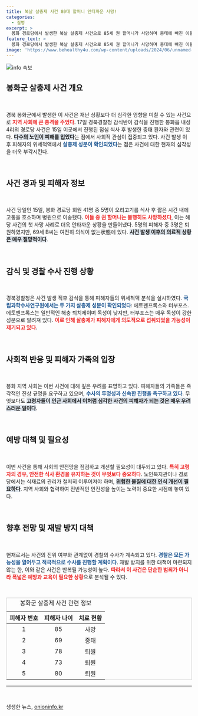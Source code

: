 ```yaml
---
title: 복날 살충제 사건 80대 할머니 안타까운 사망!
categories:
  - 질병
excerpt: >
  봉화 경로당에서 발생한 복날 살충제 사건으로 85세 권 할머니가 사망하며 중태에 빠진 이들이 줄줄이 병원 신세를 지고 있다. 경찰은 독성이 강한 살충제가 사용된 정황을 포착했지만 아직 용의자는 찾지 못해 긴장감이 감돌고 있다.
feature_text: >
  봉화 경로당에서 발생한 복날 살충제 사건으로 85세 권 할머니가 사망하며 중태에 빠진 이들이 줄줄이 병원 신세를 지고 있다. 경찰은 독성이 강한 살충제가 사용된 정황을 포착했지만 아직 용의자는 찾지 못해 긴장감이 감돌고 있다.
image: 'https://www.behealthy4u.com/wp-content/uploads/2024/06/unnamed-file.png'
---
```


<p><img src="https://www.behealthy4u.com/wp-content/uploads/2024/06/unnamed-file.png" alt="info 속보" /></p>

<h2 data-ke-size="size26">봉화군 살충제 사건 개요</h2>

<p data-ke-size="size16">&nbsp;</p>

<p>경북 봉화군에서 발생한 이 사건은 재난 상황보다 더 심각한 영향을 미칠 수 있는 사건으로 <b><span style="color: #ee2323;">지역 사회에 큰 충격을 주었다</span></b>. 17일 경북경찰청 감식반이 감식을 진행한 봉화읍 내성4리의 경로당 사건은 15일 이곳에서 진행된 점심 식사 후 발생한 중태 환자와 관련이 있다. <b><span style="background-color: #21538527;">다수의 노인이 피해를 입었다</span></b>는 점에서 사회적 관심이 집중되고 있다. 사건 발생 이후 피해자의 위세척액에서 <b><span style="color: #1a5490;">살충제 성분이 확인되었다</span></b>는 점은 사건에 대한 현재의 심각성을 더욱 부각시킨다.</p>

<p data-ke-size="size16">&nbsp;</p>

<h2 data-ke-size="size26">사건 경과 및 피해자 정보</h2>

<p data-ke-size="size16">&nbsp;</p>

<p>사건 당일인 15일, 봉화 경로당 회원 41명 중 5명이 오리고기를 식사 후 짧은 시간 내에 고통을 호소하며 병원으로 이송됐다. <b><span style="color: #ee2323;">이들 중 권 할머니는 불행히도 사망하셨다</span></b>, 이는 해당 사건의 첫 사망 사례로 더욱 안타까운 상황을 만들어냈다. 5명의 피해자 중 3명은 퇴원하였지만, 69세 B씨는 여전히 의식이 없는状態에 있다. <b><span style="background-color: #21538527;">사건 발생 이후의 의료적 상황은 매우 절망적이다</span></b>.</p>

<p data-ke-size="size16">&nbsp;</p>

<h2 data-ke-size="size26">감식 및 경찰 수사 진행 상황</h2>

<p data-ke-size="size16">&nbsp;</p>

<p>경북경찰청은 사건 발생 직후 감식을 통해 피해자들의 위세척액 분석을 실시하였다. <b><span style="color: #1a5490;">국립과학수사연구원에서는 두 가지 살충제 성분이 확인되었다</span></b>: 에토펜프록스와 터부포스. 에토펜프록스는 일반적인 해충 퇴치제이며 독성이 낮지만, 터부포스는 매우 독성이 강한 성분으로 알려져 있다. <b><span style="color: #ee2323;">이로 인해 살충제가 피해자에게 의도적으로 섭취되었을 가능성이 제기되고 있다</span></b>.</p>

<p data-ke-size="size16">&nbsp;</p>

<h2 data-ke-size="size26">사회적 반응 및 피해자 가족의 입장</h2>

<p data-ke-size="size16">&nbsp;</p>

<p>봉화 지역 사회는 이번 사건에 대해 깊은 우려를 표명하고 있다. 피해자들의 가족들은 즉각적인 진상 규명을 요구하고 있으며, <b><span style="color: #1a5490;">수사의 투명성과 신속한 진행을 촉구하고 있다</span></b>. 무엇보다도 <b><span style="background-color: #21538527;">고령자들이 인근 사회에서 이처럼 심각한 사건의 피해자가 되는 것은 매우 우려스러운 일이다</span></b>.</p>

<p data-ke-size="size16">&nbsp;</p>

<h2 data-ke-size="size26">예방 대책 및 필요성</h2>

<p data-ke-size="size16">&nbsp;</p>

<p>이번 사건을 통해 사회의 안전망을 점검하고 개선할 필요성이 대두되고 있다. <b><span style="color: #ee2323;">특히 고령자의 경우, 안전한 식사 환경을 유지하는 것이 무엇보다 중요하다</span></b>. 노인복지관이나 경로당에서는 식재료의 관리가 철저히 이루어져야 하며, <b><span style="background-color: #21538527;">위험한 물질에 대한 인식 개선이 필요하다</span></b>. 지역 사회와 협력하여 전반적인 안전성을 높이는 노력이 중요한 시점에 놓여 있다.</p>

<p data-ke-size="size16">&nbsp;</p>

<h2 data-ke-size="size26">향후 전망 및 재발 방지 대책</h2>

<p data-ke-size="size16">&nbsp;</p>

<p>현재로서는 사건의 진위 여부와 관계없이 경찰의 수사가 계속되고 있다. <b><span style="color: #1a5490;">경찰은 모든 가능성을 열어두고 적극적으로 수사를 진행할 계획이다</span></b>. 재발 방지를 위한 대책이 마련되지 않는 한, 이와 같은 사건은 반복될 가능성이 높다. <b><span style="color: #ee2323;">따라서 이 사건은 단순한 범죄가 아니라 폭넓은 예방과 교육이 필요한 상황</span></b>으로 분석될 수 있다.</p>

<p data-ke-size="size16">&nbsp;</p>

<table style="width: 100%; border: 1px solid #cccccc;">
    <caption>봉화군 살충제 사건 관련 정보</caption>
    <thead>
        <tr>
            <th>피해자 번호</th>
            <th>피해자 나이</th>
            <th>치료 현황</th>
        </tr>
    </thead>
    <tbody>
        <tr>
            <td style="text-align: center;">1</td>
            <td style="text-align: center;">85</td>
            <td style="text-align: center;">사망</td>
        </tr>
        <tr>
            <td style="text-align: center;">2</td>
            <td style="text-align: center;">69</td>
            <td style="text-align: center;">중태</td>
        </tr>
        <tr>
            <td style="text-align: center;">3</td>
            <td style="text-align: center;">78</td>
            <td style="text-align: center;">퇴원</td>
        </tr>
         <tr>
            <td style="text-align: center;">4</td>
            <td style="text-align: center;">73</td>
            <td style="text-align: center;">퇴원</td>
        </tr>
        <tr>
            <td style="text-align: center;">5</td>
            <td style="text-align: center;">80</td>
            <td style="text-align: center;">퇴원</td>
        </tr>
    </tbody>
</table>

<hr>

<p data-ke-size="size16">&nbsp;</p>
생생한 뉴스, <a href="https://onioninfo.kr" rel="dofollow">onioninfo.kr</a>


